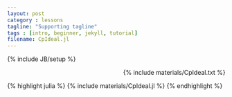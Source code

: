 ```yaml
---
layout: post
category : lessons
tagline: "Supporting tagline"
tags : [intro, beginner, jekyll, tutorial]
filename: CpIdeal.jl
---
```

{% include JB/setup %}
<p dir="rtl" align="right">
{% include materials/CpIdeal.txt %}
</p> 
{% highlight julia %}
{% include materials/CpIdeal.jl %}
{% endhighlight %}